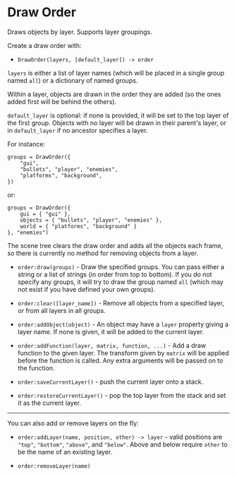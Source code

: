 Draw Order
==========

Draws objects by layer.  Supports layer groupings.

Create a draw order with:

* `DrawOrder(layers, [default_layer]) -> order`

`layers` is either a list of layer names (which will be placed in a single group named `all`) or a dictionary of named groups.

Within a layer, objects are drawn in the order they are added (so the ones added first will be behind the others).

`default_layer` is optional: if none is provided, it will be set to the top layer of the first group.  Objects with no layer will be drawn in their parent's layer, or in `default_layer` if no ancestor specifies a layer.

For instance:

	groups = DrawOrder({
		"gui",
		"bullets", "player", "enemies",
		"platforms", "background",
	})

or:

	groups = DrawOrder({
		gui = { "gui" },
		objects = { "bullets", "player", "enemies" },
		world = { "platforms", "background" }
	}, "enemies")


The scene tree clears the draw order and adds all the objects each frame, so there is currently no method for removing objects from a layer.

* `order:draw(groups)` - Draw the specified groups.  You can pass either a string or a list of strings (in order from top to bottom).  If you do not specify any groups, it will try to draw the group named `all` (which may not exist if you have defined your own groups).

* `order:clear([layer_name])` - Remove all objects from a specified layer, or from all layers in all groups.

* `order:addObject(object)` - An object may have a `layer` property giving a layer name.  If none is given, it will be added to the current layer.

* `order:addFunction(layer, matrix, function, ...)` - Add a draw function to the given layer.  The transform given by `matrix` will be applied before the function is called.  Any extra arguments will be passed on to the function.

* `order:saveCurrentLayer()` - push the current layer onto a stack.

* `order:restoreCurrentLayer()` - pop the top layer from the stack and set it as the current layer.


-----

You can also add or remove layers on the fly:

* `order:addLayer(name, position, other) -> layer` - valid positions are `"top"`, `"bottom"`, `"above"`, and `"below"`.  Above and below require `other` to be the name of an existing layer.

* `order:removeLayer(name)`

